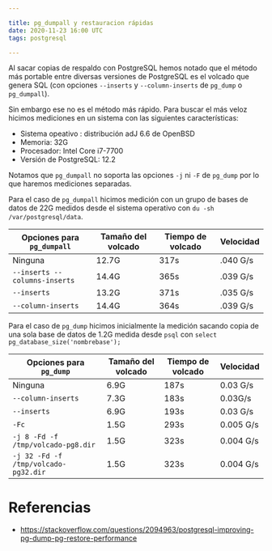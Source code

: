 ```yaml
---

title: pg_dumpall y restauracion rápidas
date: 2020-11-23 16:00 UTC
tags: postgresql

---
```


Al sacar copias de respaldo con PostgreSQL hemos notado que el método más 
portable entre diversas versiones de PostgreSQL es el volcado que genera
SQL (con opciones `--inserts` y `--column-inserts` de `pg_dump` o 
`pg_dumpall`).

Sin embargo ese no es el método más rápido. Para buscar el más veloz
hicimos mediciones en un sistema con las siguientes características:

* Sistema opeativo : distribución adJ 6.6 de OpenBSD 
* Memoria: 32G
* Procesador: Intel Core i7-7700
* Versión de PostgreSQL: 12.2

Notamos que `pg_dumpall` no soporta las opciones `-j` ni `-F` de `pg_dump` por
lo que haremos mediciones separadas.

Para el caso de `pg_dumpall` hicimos medición con un grupo de bases de 
datos de 22G medidos desde el sistema operativo 
con `du -sh /var/postgresql/data`.

| Opciones para `pg_dumpall` | Tamaño del volcado | Tiempo de volcado | Velocidad |
|--|--|--|--|
| Ninguna | 12.7G | 317s | .040 G/s |
| `--inserts --columns-inserts` | 14.4G | 365s | .039 G/s |
| `--inserts` |  13.2G | 371s |  .035 G/s |
| `--column-inserts` |  14.4G | 364s | .039 G/s |

Para el caso de `pg_dump` hicimos inicialmente la medición sacando copia de una sola base
de datos de 1.2G medida desde `psql` con `select pg_database_size('nombrebase');`

| Opciones para `pg_dump` | Tamaño del volcado | Tiempo de volcado | Velocidad |
|--|--|--|--|
| Ninguna | 6.9G | 187s | 0.03 G/s |
| `--column-inserts` | 7.3G | 183s |  0.03G/s |
| `--inserts` |  6.9G | 193s | 0.03 G/s |
| `-Fc` | 1.5G | 293s | 0.005 G/s |
| `-j 8 -Fd -f /tmp/volcado-pg8.dir` | 1.5G | 323s | 0.004 G/s |
| `-j 32 -Fd -f /tmp/volcado-pg32.dir` | 1.5G | 323s | 0.004 G/s |


# Referencias

* https://stackoverflow.com/questions/2094963/postgresql-improving-pg-dump-pg-restore-performance




